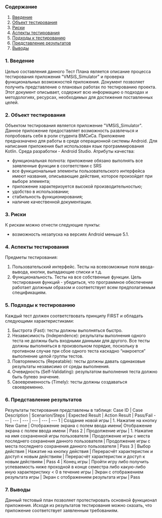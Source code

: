 ### Содержание
  1. [Введение](#1)
  2. [Объект тестирования](#2)
  3. [Риски](#3)
  4. [Аспекты тестирования](#4)<br>
  5. [Подходы к тестированию](#5)
  6. [Представление результатов](#6)
  7. [Выводы](#7)

<a name="1"></a>
### 1. Введение
  Целью составления данного Тест Плана является описание процесса тестирования приложения "VMSiS_Simulator" и проверка функциональных возможностей приложения. Документ позволяет получить представление о плановых работах по тестированию проекта. Этот документ описывает, содержит всю информацию о подходах и методологиях, ресурсах, необходимых для достижения поставленных целей.

<a name="2"></a>
### 2. Объект тестирования
Объектом тестирования является  приложение "VMSiS_Simulator".  Данное приложение предоставляет возможность развлечься и попробовать себя в роли студента ВМСиСа. Приложение предназначено для работы в среде операционной системы Android. Для написания приложения был использован язык программирования Kotlin. Среда разработки - Android Studio. 
Атрибуты качества:
 - функциональная полнота: приложение обязано выполнять все заявленные функции в соответствии с SRS
 - все функциональные элементы пользовательского интерфейса имеют названия, описывающие действие, которое произойдет при выборе элемента;
- приложение характеризуется высокой производительностью;
- удобство в использовании;
- стабильность функционирования;
- наличие качественной документации.

<a name="3"></a>
### 3. Риски
К рискам можно отнести следующие пункты:
- возможность незапуска на версиях Android меньше 5.1.


<a name="4"></a>
### 4. Аспекты тестирования
Предметы тестирования:
 1.  Пользовательский интерфейс. Тесты на всевозможные поля ввода-вывода, кнопки, выпадающие списки и т.д. <br>
 2. Функциональность. Тесты на все собственные функции. Цель тестирования функций - убедиться, что программное обеспечение работает должным образом и соответствует всем предполагаемым спецификациям. 


<a name="5"></a>
### 5. Подходы к тестированию
Каждый тест должен соответствовать принципу FIRST и обладать следующими характеристиками:
 1. Быстрота (Fast): тесты должны выполняться быстро.<br>
 2. Независимость (Independence): результаты выполнения одного теста не должны быть входными данными для другого. Все тесты должны выполняться в произвольном порядке, поскольку в противном случае при сбое одного теста каскадно “накроется” выполнение целой группы тестов.<br>
 3. Повторяемость (Repeatable): тесты должны давать одинаковые результаты независимо от среды выполнения.<br>
 4. Очевидность (Self-Validating): результатом выполнения теста должно быть булево значение.<br>
 5. Своевременность (Timely): тесты должны создаваться своевременно.


<a name="6"></a>
### 6. Представление результатов
Результаты тестирования представлены в таблице:
Case ID | Case Description | Scenarion/Steps | Expected Result | Action Result | Pass/Fail
--- | --- | --- | --- | --- | ---
1 | Создание новой игры | 1. Нажатие на кнопку New Game | Отображение экрана с полем ввода имени| Отображение экрана с полем ввода имени | Pass
2 | Продолжение игры | 1. Нажатие на имя сохраненной игры пользователя | Продолжение игры с места последнего сохранения данного пользователя  | Продолжение игры с места последнего сохранения данного пользователя  | Pass
3 | Выбор действия | Нажатие на кнопку действия  | Перерасчёт характеристик и доступ к новым действиям |  Перерасчёт характеристик и доступ к новым действиям | Pass
4 | Конец игры | Пройти игру либо получить успеваемость ниже проходной в конце семестра либо какую-либо иную характеристику < 0 в течение игры | Экран с отображением результата игры | Экран с отображением результата игры  | Pass

<a name="7"></a>
### 7. Выводы
Данный тестовый план позволяет протестировать основной функционал приложения. Исходя из результатов тестирования можно сказать, что приложение соответствует заявленным требованиям.
